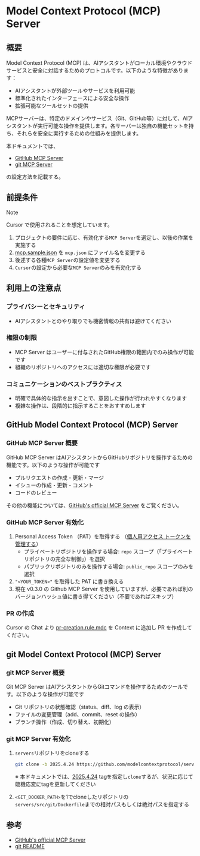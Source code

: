 # Model Context Protocol (MCP) Server

## 概要

Model Context Protocol (MCP) は、AIアシスタントがローカル環境やクラウドサービスと安全に対話するためのプロトコルです。以下のような特徴があります：

- AIアシスタントが外部ツールやサービスを利用可能
- 標準化されたインターフェースによる安全な操作
- 拡張可能なツールセットの提供

MCPサーバーは、特定のドメインやサービス（Git、GitHub等）に対して、AIアシスタントが実行可能な操作を提供します。各サーバーは独自の機能セットを持ち、それらを安全に実行するための仕組みを提供します。

本ドキュメントでは、

- [GitHub MCP Server](#github-model-context-protocol-mcp-server)
- [git MCP Server](#git-model-context-protocol-mcp-server)

の設定方法を記載する。

## 前提条件

> [!Note]
> Cursor で使用されることを想定しています。

1. プロジェクトの要件に応じ、有効化する`MCP Server`を選定し、以後の作業を実施する
2. [mcp.sample.json] を `mcp.json` にファイル名を変更する
3. 後述する各種`MCP Server`の設定値を変更する
4. `Cursor`の設定から必要な`MCP Server`のみを有効化する

## 利用上の注意点

### プライバシーとセキュリティ

- AIアシスタントとのやり取りでも機密情報の共有は避けてください

### 権限の制限

- MCP Server はユーザーに付与されたGitHub権限の範囲内でのみ操作が可能です
- 組織のリポジトリへのアクセスには適切な権限が必要です

### コミュニケーションのベストプラクティス

- 明確で具体的な指示を出すことで、意図した操作が行われやすくなります
- 複雑な操作は、段階的に指示することをおすすめします

## GitHub Model Context Protocol (MCP) Server

### GitHub MCP Server 概要

GitHub MCP Server はAIアシスタントからGitHubリポジトリを操作するための機能です。以下のような操作が可能です

- プルリクエストの作成・更新・マージ
- イシューの作成・更新・コメント
- コードのレビュー

その他の機能については、[GitHub's official MCP Server] をご覧ください。

### GitHub MCP Server 有効化

1. Personal Access Token （PAT）を取得する （[個人用アクセス トークンを管理する]）
   - プライベートリポジトリを操作する場合: `repo` スコープ（「プライベートリポジトリの完全な制御」）を選択
   - パブリックリポジトリのみを操作する場合: `public_repo` スコープのみを選択
2. `"<YOUR_TOKEN>"` を取得した PAT に書き換える
3. 現在 v0.3.0 の Github MCP Server を使用していますが、必要であれば別のバージョンハッシュ値に書き得てください（不要であればスキップ）

### PR の作成

Cursor の Chat より [pr-creation.rule.mdc] を Context に追加し PR を作成してください。

## git Model Context Protocol (MCP) Server

### git MCP Server 概要

Git MCP Server はAIアシスタントからGitコマンドを操作するためのツールです。以下のような操作が可能です

- Git リポジトリの状態確認（status、diff、log の表示）
- ファイルの変更管理（add、commit、reset の操作）
- ブランチ操作（作成、切り替え、初期化）

### git MCP Server 有効化

1. `servers`リポジトリをcloneする

   ```bash
   git clone -b 2025.4.24 https://github.com/modelcontextprotocol/servers.git
   ```

   ※ 本ドキュメントでは、[2025.4.24] tagを指定し`clone`するが、状況に応じて臨機応変にtagを更新してください
2. `<GIT_DOCKER_PATH>`を1でcloneしたリポジトリの`servers/src/git/Dockerfile`までの相対パスもしくは絶対パスを指定する

## 参考

- [GitHub's official MCP Server]
- [git README]

<!-- URLs -->

[mcp.sample.json]: ../.cursor/mcp.sample.json
[GitHub's official MCP Server]: https://github.com/github/github-mcp-server
[個人用アクセス トークンを管理する]: https://docs.github.com/ja/authentication/keeping-your-account-and-data-secure/managing-your-personal-access-tokens
[pr-creation.rule.mdc]: ../.cursor/rules/pr-creation-rule.mdc
[2025.4.24]: https://github.com/modelcontextprotocol/servers/releases/tag/2025.4.24
[git README]: https://github.com/modelcontextprotocol/servers/tree/2025.4.24/src/git
